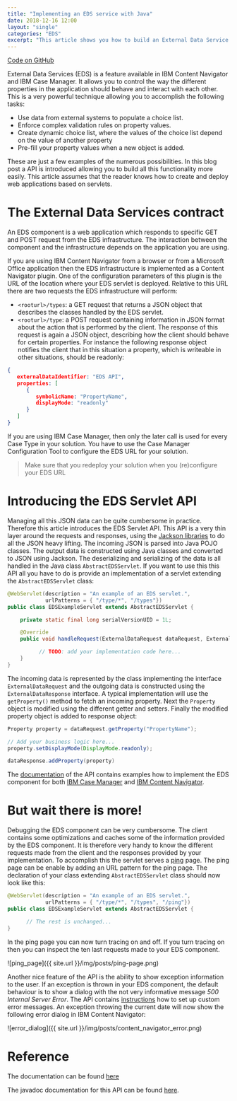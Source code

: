 ```yaml
---
title: "Implementing an EDS service with Java"
date: 2018-12-16 12:00
layout: "single"
categories: "EDS"
excerpt: "This article shows you how to build an External Data Service with Java for IBM Content Navigator and Case Manager. It provides an API which takes care of all the JSON stuff, you just has to focus on the business rules."
---
```


<i class="fa fa-fw fa-github" aria-hidden="true"> </i>[Code on GitHub](https://github.com/ecmdeveloper/eds-servlet)

External Data Services (EDS) is a feature available in IBM Content Navigator and
IBM Case Manager. It allows you to control the way the different properties in
the application should behave and interact with each other. This is a very powerful
technique allowing you to accomplish the following tasks:
-   Use data from external systems to populate a choice list.
-   Enforce complex validation rules on property values.
-   Create dynamic choice list, where the values of the choice list depend on the value of another property
-   Pre-fill your property values when a new object is added.

These are just a few examples of the numerous possibilities. In this blog post a API is introduced allowing you to build all this functionality more easily. This article assumes that the reader knows how to create and deploy web applications based on servlets.

# The External Data Services contract

An EDS component is a web application which responds to specific GET and POST request from the EDS infrastructure. The interaction between the component and the infrastructure depends on the application you are using.

If you are using IBM Content Navigator from a browser or from a Microsoft Office application then the EDS infrastructure is implemented as a Content Navigator plugin. One of the configuration parameters of this plugin is the URL of the location where your EDS servlet is deployed. Relative to this URL there are two requests the EDS infrastructure will perform:
* `<rooturl>/types`: a GET request that returns a JSON object that describes the classes handled by the EDS servlet.
* `<rooturl>/type`: a POST request containing information in JSON format about the action that is performed
by the client. The response of this request is again a JSON object, describing how the client should behave
for certain properties. For instance the following response object notifies the client that in
this situation a property, which is writeable in other situations, should be readonly:

```json
{
   externalDataIdentifier: "EDS API",
   properties: [
      {
         symbolicName: "PropertyName",
         displayMode: "readonly"
      }
   ]
}
```

If you are using IBM Case Manager, then only the later call is used for every Case Type in your solution. You have to use the Case Manager Configuration Tool to configure the EDS URL for your solution.
> Make sure that you redeploy your solution when you (re)configure your EDS URL

# Introducing the EDS Servlet API

Managing all this JSON data can be quite cumbersome in practice. Therefore this article
introduces the EDS Servlet API. This API is a very thin layer around the requests and responses, using the [Jackson libraries](https://github.com/FasterXML/jackson) to do all
the JSON heavy lifting. The incoming JSON is parsed into Java POJO classes. The output data is
constructed using Java classes and converted to JSON using Jackson. The deserializing
and serializing of the data is all handled in the Java class `AbstractEDSServlet`. If
you want to use this this API all you have to do is provide an implementation of a
servlet extending the `AbstractEDSServlet` class:

```java
@WebServlet(description = "An example of an EDS servlet.",
            urlPatterns = { "/type/*", "/types"})
public class EDSExampleServlet extends AbstractEDSServlet {

	private static final long serialVersionUID = 1L;

	@Override
	public void handleRequest(ExternalDataRequest dataRequest, ExternalDataResponse dataResponse) {

		  // TODO: add your implementation code here...
	}
}
```

The incoming data is represented by the class implementing the interface `ExternalDataRequest` and the
outgoing data is constructed using the `ExternalDataResponse` interface. A typical implementation will
use the `getProperty()` method to fetch an incoming property. Next the `Property` object is modified using the different getter and setters. Finally the modified property object is added to response object:

```java
Property property = dataRequest.getProperty("PropertyName");

// Add your business logic here...
property.setDisplayMode(DisplayMode.readonly);

dataResponse.addProperty(property)
```

The [documentation](https://github.com/ecmdeveloper/eds-servlet) of the API contains
examples how to implement the EDS component for both [IBM Case Manager](https://github.com/ecmdeveloper/eds-servlet/#a-simple-case-manager-example) and [IBM Content Navigator](https://github.com/ecmdeveloper/eds-servlet/#a-simple-content-navigator-example).

# But wait there is more!

Debugging the EDS component can be very cumbersome. The client contains some optimizations and caches
some of the information provided by the EDS component. It is therefore very handy to know the different
requests made from the client and the responses provided by your implementation. To accomplish this
the servlet serves a [ping](https://github.com/ecmdeveloper/eds-servlet/#debugging) page. The ping page can be enable by adding an URL pattern for the ping page. The declaration of your class extending `AbstractEDSServlet` class should now look like this:

```java
@WebServlet(description = "An example of an EDS servlet.",
            urlPatterns = { "/type/*", "/types", "/ping"})
public class EDSExampleServlet extends AbstractEDSServlet {

	  // The rest is unchanged...
}
```

In the ping page you can now turn tracing on and off. If you turn tracing on then you can inspect the ten last requests made to your EDS component.

![ping_page]({{ site.url }}/img/posts/ping-page.png)

Another nice feature of the API is the ability to show exception information to the user. If an exception is thrown in your EDS component, the default behaviour is to show a dialog with the not very informative message _500 Internal Server Error_. The API contains [instructions](https://github.com/ecmdeveloper/eds-servlet/#custom-error-messages) how to set up custom error messages. An exception throwing the current date will now show the following error dialog in IBM Content Navigator:

![error_dialog]({{ site.url }}/img/posts/content_navigator_error.png)

# Reference

The documentation can be found [here](https://github.com/ecmdeveloper/eds-servlet)

The javadoc documentation for this API can be found [here](http://ecmdeveloper.com/eds-servlet/).